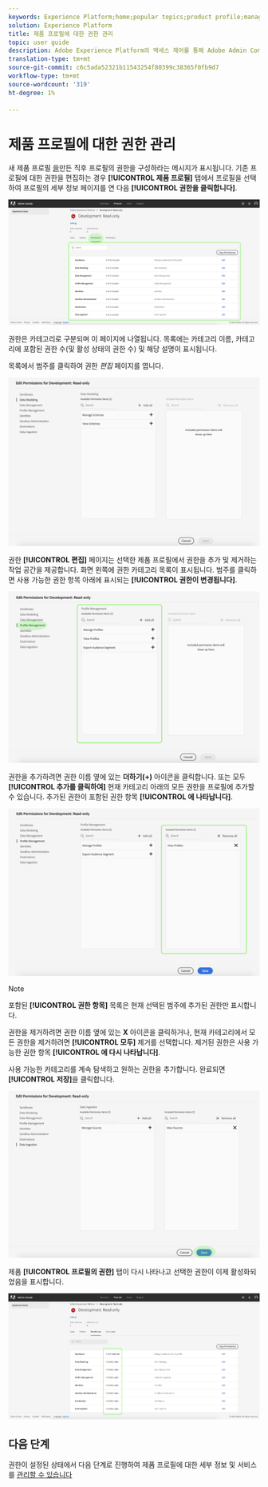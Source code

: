 ```yaml
---
keywords: Experience Platform;home;popular topics;product profile;manage permissions
solution: Experience Platform
title: 제품 프로필에 대한 권한 관리
topic: user guide
description: Adobe Experience Platform의 액세스 제어를 통해 Adobe Admin Console을 사용하여 다양한 플랫폼 기능에 대한 역할 및 권한을 관리할 수 있습니다. 이 문서는 플랫폼의 제품 프로필에 대한 권한을 관리하는 방법에 대한 가이드로 사용됩니다.
translation-type: tm+mt
source-git-commit: c6c5ada52321b11543254f80399c38365f0fb9d7
workflow-type: tm+mt
source-wordcount: '319'
ht-degree: 1%

---
```



# 제품 프로필에 대한 권한 관리

새 제품 프로필 [을](#create-a-new-product-profile)만든 직후 프로필의 권한을 구성하라는 메시지가 표시됩니다. 기존 프로필에 대한 권한을 편집하는 경우 **[!UICONTROL 제품 프로필]** 탭에서 프로필을 선택하여 프로필의 세부 정보 페이지를 연 다음 **[!UICONTROL 권한을 클릭합니다]**.

![프로필 권한](../images/profile-permissions.png)

권한은 카테고리로 구분되며 이 페이지에 나열됩니다. 목록에는 카테고리 이름, 카테고리에 포함된 권한 수(및 활성 상태의 권한 수) 및 해당 설명이 표시됩니다.

목록에서 범주를 클릭하여 권한 *편집* 페이지를 엽니다.

![편집 권한](../images/edit-permissions.png)

권한 **[!UICONTROL 편집]** 페이지는 선택한 제품 프로필에서 권한을 추가 및 제거하는 작업 공간을 제공합니다. 화면 왼쪽에 권한 카테고리 목록이 표시됩니다. 범주를 클릭하면 사용 가능한 권한 항목 아래에 표시되는 **[!UICONTROL 권한이 변경됩니다]**.

![change-permissions-category](../images/change-permissions-category.png)

권한을 추가하려면 권한 이름 옆에 있는 **더하기(+)** 아이콘을 클릭합니다. 또는 모두 **[!UICONTROL 추가를 클릭하여]** 현재 카테고리 아래의 모든 권한을 프로필에 추가할 수 있습니다. 추가된 권한이 포함된 권한 항목 **[!UICONTROL 에 나타납니다]**.

![추가 권한](../images/add-permissions.png)

>[!NOTE]
>
>포함된 **[!UICONTROL 권한 항목]** 목록은 현재 선택된 범주에 추가된 권한만 표시합니다.

권한을 제거하려면 권한 이름 옆에 있는 **X** 아이콘을 클릭하거나, 현재 카테고리에서 모든 권한을 제거하려면 **[!UICONTROL 모두]** 제거를 선택합니다. 제거된 권한은 사용 가능한 권한 항목 **[!UICONTROL 에 다시 나타납니다]**.

사용 가능한 카테고리를 계속 탐색하고 원하는 권한을 추가합니다. 완료되면 **[!UICONTROL 저장]**&#x200B;을 클릭합니다.

![permissions-finish](../images/permissions-finish.png)

제품 **[!UICONTROL 프로필의 권한]** 탭이 다시 나타나고 선택한 권한이 이제 활성화되었음을 표시합니다.

![추가 권한](../images/added-permissions.png)

## 다음 단계

권한이 설정된 상태에서 다음 단계로 진행하여 제품 프로필에 대한 세부 정보 및 서비스를 [관리할 수 있습니다](details-and-services.md)